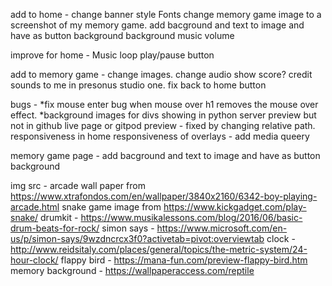 
add to home - 
change banner style
Fonts
change memory game image to a screenshot of my memory game. 
add bacground and text to image and have as button background
background music volume


improve for home - 
Music loop
play/pause button

add to memory game - 
change images.
change audio
show score? 
credit sounds to me in presonus studio one.
fix back to home button


bugs - 
*fix mouse enter bug when mouse over h1 removes the mouse over effect. 
*background images for divs showing in python server preview but not in github live page or gitpod preview - fixed by changing relative path.
responsiveness in home
responsiveness of overlays - add media queery


memory game page -
add bacground and text to image and have as button background






img src - 
arcade wall paper from https://www.xtrafondos.com/en/wallpaper/3840x2160/6342-boy-playing-arcade.html
snake game image from https://www.kickgadget.com/play-snake/
drumkit - https://www.musikalessons.com/blog/2016/06/basic-drum-beats-for-rock/
simon says - https://www.microsoft.com/en-us/p/simon-says/9wzdncrcx3f0?activetab=pivot:overviewtab
clock - http://www.reidsitaly.com/places/general/topics/the-metric-system/24-hour-clock/
flappy bird - https://mana-fun.com/preview-flappy-bird.htm
memory background - https://wallpaperaccess.com/reptile